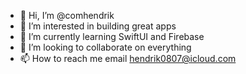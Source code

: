 - 👋 Hi, I’m @comhendrik
- 👀 I’m interested in building great apps
- 🌱 I’m currently learning SwiftUI and Firebase
- 💞️ I’m looking to collaborate on everything
- 📫 How to reach me email hendrik0807@icloud.com

<!---
comhendrik/comhendrik is a ✨ special ✨ repository because its `README.md` (this file) appears on your GitHub profile.
You can click the Preview link to take a look at your changes.
--->
